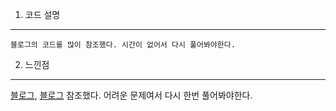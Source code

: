 1. 코드 설명
<hr>

    블로그의 코드를 많이 참조했다. 시간이 없어서 다시 풀어봐야한다.

2. 느낀점
<hr>

[블로그](https://myprivatestudy.tistory.com/33), [블로그](https://thyong.tistory.com/entry/%EB%B0%B1%EC%A4%80BOJ-15999%EB%B2%88-%EB%92%A4%EC%A7%91%EA%B8%B0-Python3) 참조했다.
어려운 문제여서 다시 한번 풀어봐야한다.
